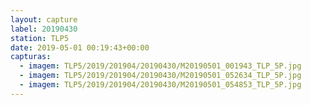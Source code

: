 ```yaml
---
layout: capture
label: 20190430
station: TLP5
date: 2019-05-01 00:19:43+00:00
capturas:
  - imagem: TLP5/2019/201904/20190430/M20190501_001943_TLP_5P.jpg
  - imagem: TLP5/2019/201904/20190430/M20190501_052634_TLP_5P.jpg
  - imagem: TLP5/2019/201904/20190430/M20190501_054853_TLP_5P.jpg
---
```

